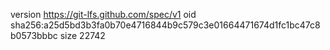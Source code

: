 version https://git-lfs.github.com/spec/v1
oid sha256:a25d5bd3b3fa0b70e4716844b9c579c3e01664471674d1fc1bc47c8b0573bbbc
size 22742

